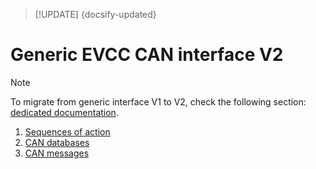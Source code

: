 > [!UPDATE] {docsify-updated}
# Generic EVCC CAN interface V2

> [!NOTE]
> To migrate from generic interface V1 to V2, check the following section: [dedicated documentation](charge-controllers/evcc_bidirectional.md).

1. [Sequences of action](charge-controllers/evcc_generic/sequences_v2.md)
1. [CAN databases](charge-controllers/evcc_generic/databases_v2.md)
1. [CAN messages](charge-controllers/evcc_generic/can_v2.md)
<!-- 1. [Appendix A](charge-controllers/evcc_generic/power_transfer_sequence_diagram.md) -->
<!-- 1. [Changelog](charge-controllers/evcc_generic/changelog_v2.md) -->
